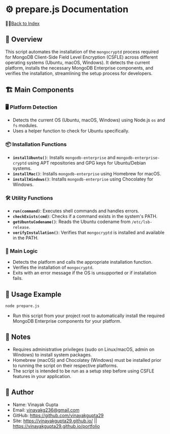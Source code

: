 # ⚙️ prepare.js Documentation

📑🔙[Back to Index](./index.md)

## 📝 Overview

This script automates the installation of the `mongocryptd` process required for MongoDB Client-Side Field Level Encryption (CSFLE) across different operating systems (Ubuntu, macOS, Windows). It detects the current platform, installs the necessary MongoDB Enterprise components, and verifies the installation, streamlining the setup process for developers.

## 🏗️ Main Components

### 🖥️ Platform Detection

- Detects the current OS (Ubuntu, macOS, Windows) using Node.js `os` and `fs` modules.
- Uses a helper function to check for Ubuntu specifically.

### 📦 Installation Functions

- **`installUbuntu()`**: Installs `mongodb-enterprise` and `mongodb-enterprise-cryptd` using APT repositories and GPG keys for Ubuntu/Debian systems.
- **`installMac()`**: Installs `mongodb-enterprise` using Homebrew for macOS.
- **`installWindows()`**: Installs `mongodb-enterprise` using Chocolatey for Windows.

### 🛠️ Utility Functions

- **`run(command)`**: Executes shell commands and handles errors.
- **`checkExists(cmd)`**: Checks if a command exists in the system's PATH.
- **`getUbuntuCodename()`**: Reads the Ubuntu codename from `/etc/lsb-release`.
- **`verifyInstallation()`**: Verifies that `mongocryptd` is installed and available in the PATH.

### 🧩 Main Logic

- Detects the platform and calls the appropriate installation function.
- Verifies the installation of `mongocryptd`.
- Exits with an error message if the OS is unsupported or if installation fails.

## 🚀 Usage Example

```sh
node prepare.js
```

- Run this script from your project root to automatically install the required MongoDB Enterprise components for your platform.

## 📝 Notes

- Requires administrative privileges (sudo on Linux/macOS, admin on Windows) to install system packages.
- Homebrew (macOS) and Chocolatey (Windows) must be installed prior to running the script on their respective platforms.
- The script is intended to be run as a setup step before using CSFLE features in your application.

## 👤 Author

- Name: Vinayak Gupta
- Email: <vinayakg236@gmail.com>
- GitHub: <https://github.com/vinayakgupta29>
- Site: <https://vinayakgupta29.github.io/>   ||   <https://vinayakgupta29.github.io/portfolio>
